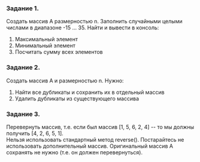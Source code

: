 ### Задание 1.
Создать массив А размерностью n. Заполнить случайными целыми числами в диапазоне -15 ... 35.
Найти и вывести в консоль:
1. Максимальный элемент
2. Минимальный элемент
3. Посчитать сумму всех элементов

### Задание 2. 
Создать массив А и размерностью n. Нужно:
1. Найти все дубликаты и сохранить их в отдельный массив
2. Удалить дубликаты из существующего массива

### Задание 3.
Перевернуть массив, т.е. если был массив [1, 5, 6, 2, 4] -- то мы должны получить [4, 2, 6, 5, 1]. <br/>
Нельзя использовать стандартный метод reverse().
Постарайтесь не использовать дополнительный массив. 
Оригинальный массив А сохранять не нужно (т.е. он должен перевернуться).
